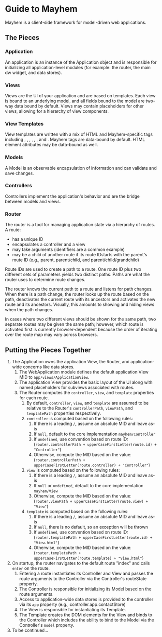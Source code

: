 Guide to Mayhem
===============

Mayhem is a client-side framework for model-driven web applications.

The Pieces
----------

### Application
An application is an instance of the Application object and is responsible for initializing all application-level modules
(for example: the router, the main dw widget, and data stores).

### Views
Views are the UI of your application and are based on templates. Each view is bound to an underlying model,
and all fields bound to the model are two-way data bound by default. Views may contain placeholders for other views,
allowing for a hierarchy of view components.

### View Templates
View templates are written with a mix of HTML and Mayhem-specific tags including <if>, <elseif>, <else>,
<for>, <when>, <data>, and <widget>. Mayhem tags are data-bound by default.
HTML element attributes may be data-bound as well.

### Models
A Model is an observable encapsulation of information and can validate and save changes.

### Controllers
Controllers implement the application's behavior and are the bridge between models and views.

### Router
The router is a tool for managing application state via a hierarchy of routes. A route:
* has a unique ID
* encapsulates a controller and a view
* may take arguments (identifiers are a common example)
* may be a child of another route if its route IDstarts with the parent's route ID
(e.g., parent, parent/child, and parent/child/grandchild)

Route IDs are used to create a path to a route. One route ID plus two different sets of parameters
yields two distinct paths. Paths are what the router uses to determine route changes.

The router knows the current path to a route and listens for path changes. When there is a path change,
the router looks up the route based on the path, deactivates the current route with its ancestors
and activates the new route and its ancestors. Visually, this amounts to showing and hiding views
when the path changes.

In cases where two different views should be shown for the same path,
two separate routes may be given the same path; however, which route is activated first is
currently browser-dependent because the order of iterating over the route map may vary across browsers.

Putting the Pieces Together
---------------------------

1. The Application owns the application View, the Router, and application-wide concerns like data stores.
	1. The WebApplication module defines the default application View MID to `app/views/ApplicationView`.
	2. The application View provides the basic layout of the UI along with named placeholders for subviews associated with routes.
	3. The Router computes the `controller`, `view`, and `template` properties for each route.
		1. By default, `controller`, `view`, and `template` are assumed to be relative to the Router's
			`controllerPath`, `viewPath`, and `templatePath` properties respectively.
		2. `controller` is computed based on the following rules:
			1. If there is a leading `/`, assume an absolute MID and leave as-is
			2. If `null`, default to the core implementation `mayhem/Controller`
			3. If `undefined`, use convention based on route ID:
				(`router.controllerPath + upperCaseFirstLetter(route.id) + "Controller"`)
			4. Otherwise, compute the MID based on the value:
				(`router.controllerPath + upperCaseFirstLetter(route.controller) + "Controller"`)
		3. `view` is computed based on the following rules:
			1. If there is a leading `/`, assume an absolute MID and leave as-is
			2. If `null` or `undefined`, default to the core implementation `mayhem/View`
			3. Otherwise, compute the MID based on the value:
				(`router.viewPath + upperCaseFirstLetter(route.view) + "View"`)
		4. `template` is computed based on the following rules:
			1. If there is a leading `/`, assume an absolute MID and leave as-is
			2. If `null`, there is no default, so an exception will be thrown
			3. If `undefined`, use convention based on route ID:
				(`router.templatePath + upperCaseFirstLetter(route.id) + "View.html"`)
			4. Otherwise, compute the MID based on the value:
				(`router.templatePath + upperCaseFirstLetter(route.template) + "View.html"`)
2. On startup, the router navigates to the default route "index" and calls `enter` on the route.
	1. Entering a route instantiates its Controller and View and passes the route arguments to the Controller
		via the Controller's routeState property.
	2. The Controller is responsible for initializing its Model based on the route arguments.
	3. Access to application-wide data stores is provided to the controller via its `app` property
		(e.g., controller.app.contactStore)
	4. The View is responsible for instantiating its Template.
	5. The Template creates the DOM elements for the View and binds to the Controller
		which includes the ability to bind to the Model via the Controller's `model` property.
3. To be continued... 
